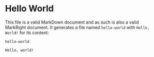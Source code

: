 # Hello World

This file is a valid MarkDown document and as such is also a valid MarkRight
document. It generates a file named `hello-world` with `Hello, World!` for its
content:

`hello-world`
```txt
Hello, world!
```
